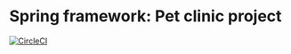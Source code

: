 # Spring framework: Pet clinic project

[![CircleCI](https://dl.circleci.com/status-badge/img/gh/mlankr/spring-pet-clinic/tree/main.svg?style=svg&circle-token=bd58c6db46359c2cca61c2c0833e230e61074f47)](https://dl.circleci.com/status-badge/redirect/gh/mlankr/spring-pet-clinic/tree/main)
